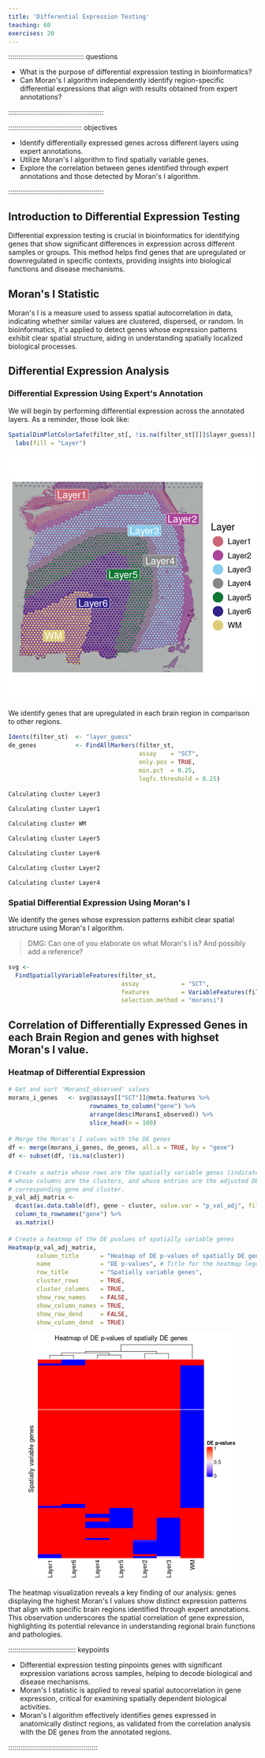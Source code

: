 ```yaml
---
title: 'Differential Expression Testing'
teaching: 60
exercises: 20
---
```


:::::::::::::::::::::::::::::::::::::: questions 

- What is the purpose of differential expression testing in bioinformatics?
- Can Moran's I algorithm independently identify region-specific differential
expressions that align with results obtained from expert annotations?

::::::::::::::::::::::::::::::::::::::::::::::::

::::::::::::::::::::::::::::::::::::: objectives

- Identify differentially expressed genes across different layers using expert 
annotations.
- Utilize Moran's I algorithm to find spatially variable genes.
- Explore the correlation between genes identified through expert annotations 
and those detected by Moran's I algorithm.

::::::::::::::::::::::::::::::::::::::::::::::::



## Introduction to Differential Expression Testing

Differential expression testing is crucial in bioinformatics for identifying 
genes that show significant differences in expression across different samples 
or groups. 
This method helps find genes that are upregulated or downregulated in specific 
contexts, providing insights into biological functions and disease mechanisms.

## Moran's I Statistic

Moran's I is a measure used to assess spatial autocorrelation in data, 
indicating whether similar values are clustered, dispersed, or random. 
In bioinformatics, it's applied to detect genes whose expression patterns 
exhibit clear spatial structure, aiding in understanding spatially localized 
biological processes.

## Differential Expression Analysis

### Differential Expression Using Expert's Annotation

We will begin by performing differential expression across the annotated layers. 
As a reminder, those look like:


``` r
SpatialDimPlotColorSafe(filter_st[, !is.na(filter_st[[]]$layer_guess)], "layer_guess") + 
  labs(fill = "Layer") 
```

<img src="fig/differential-expression-testing-rendered-layers-1.png" style="display: block; margin: auto;" />

We identify genes that are upregulated in each brain region in comparison to 
other regions.


``` r
Idents(filter_st)  <- "layer_guess"
de_genes           <- FindAllMarkers(filter_st, 
                                     assay    = "SCT", 
                                     only.pos = TRUE, 
                                     min.pct  = 0.25, 
                                     logfc.threshold = 0.25)
```

``` output
Calculating cluster Layer3
```

``` output
Calculating cluster Layer1
```

``` output
Calculating cluster WM
```

``` output
Calculating cluster Layer5
```

``` output
Calculating cluster Layer6
```

``` output
Calculating cluster Layer2
```

``` output
Calculating cluster Layer4
```

### Spatial Differential Expression Using Moran's I

We identify the genes whose expression patterns exhibit clear spatial structure 
using Moran's I algorithm.

> DMG: Can one of you elaborate on what Moran's I is? And possibly add a reference?


``` r
svg <- 
  FindSpatiallyVariableFeatures(filter_st, 
                                assay            = "SCT", 
                                features         = VariableFeatures(filter_st)[1:1000], 
                                selection.method = "moransi")
```

## Correlation of Differentially Expressed Genes in each Brain Region and genes with highset Moran's I value.

### Heatmap of Differential Expression


``` r
# Get and sort 'MoransI_observed' values
morans_i_genes   <- svg@assays[["SCT"]]@meta.features %>%
                       rownames_to_column("gene") %>%
                       arrange(desc(MoransI_observed)) %>%
                       slice_head(n = 100)

# Merge the Moran's I values with the DE genes
df <- merge(morans_i_genes, de_genes, all.x = TRUE, by = "gene")
df <- subset(df, !is.na(cluster))

# Create a matrix whose rows are the spatially variable genes (indicated by Moran's I),
# whose columns are the clusters, and whose entries are the adjusted DE pvalue for the
# corresponding gene and cluster.
p_val_adj_matrix <- 
  dcast(as.data.table(df), gene ~ cluster, value.var = "p_val_adj", fill = 1) %>%
  column_to_rownames("gene") %>%
  as.matrix()

# Create a heatmap of the DE pvalues of spatially variable genes
Heatmap(p_val_adj_matrix,
        column_title      = "Heatmap of DE p-values of spatially DE genes",
        name              = "DE p-values", # Title for the heatmap legend
        row_title         = "Spatially variable genes",
        cluster_rows      = TRUE, 
        cluster_columns   = TRUE,
        show_row_names    = FALSE, 
        show_column_names = TRUE,
        show_row_dend     = FALSE, 
        show_column_dend  = TRUE)
```

<img src="fig/differential-expression-testing-rendered-heatmap-de-1.png" style="display: block; margin: auto;" />

The heatmap visualization reveals a key finding of our analysis: genes displaying the highest Moran's I values show distinct expression patterns that align with specific brain regions identified through expert annotations. 
This observation underscores the spatial correlation of gene expression, highlighting its potential relevance in understanding regional brain functions and pathologies.

:::::::::::::::::::::::::::::::::: keypoints

- Differential expression testing pinpoints genes with significant expression variations across samples, helping to decode biological and disease mechanisms. 
- Moran's I statistic is applied to reveal spatial autocorrelation in gene expression, critical for examining spatially dependent biological activities.
- Moran's I algorithm effectively identifies genes expressed in anatomically distinct regions, as validated from the correlation analysis with the DE genes from the annotated regions.

:::::::::::::::::::::::::::::::::::::::::::::



